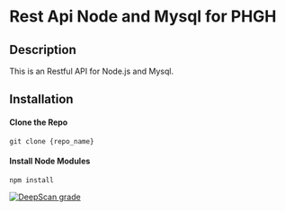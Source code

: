 # Rest Api Node and Mysql for PHGH

## Description
This is an Restful API for Node.js and Mysql.

## Installation

#### Clone the Repo

```
git clone {repo_name}
```

#### Install Node Modules
```
npm install
```
[![DeepScan grade](https://deepscan.io/api/teams/2060/projects/3344/branches/29364/badge/grade.svg)](https://deepscan.io/dashboard#view=project&tid=2060&pid=3344&bid=29364)